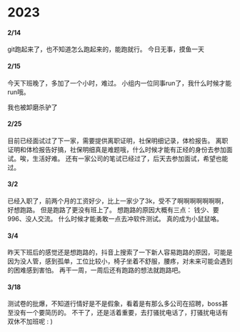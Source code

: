 # 2023

#### 2/14

git跑起来了，也不知道怎么跑起来的，能跑就行。
今日无事，摸鱼一天

#### 2/15

今天下班晚了，多加了一个小时，难过。
小组内一位同事run了，我什么时候才能run哦。

我也被卸磨杀驴了

#### 2/25

目前已经面试过了下一家，需要提供离职证明，社保明细记录，体检报告。
离职证明和体检报告好搞，社保明细真是难题哦，什么时候才能有正经的身份去参加面试。唉，生活好难。
还有一家公司的笔试已经过了，后天去参加面试，希望也能过。

#### 3/2

已经入职了，前两个月的工资好少，比上一家少了3k，受不了啊啊啊啊啊啊啊，好想跑路。
但是跑路了更没有班上了。
想跑路的原因大概有三点：
钱少、要996、没人交流。
什么时候才能勇敢一点去冲软件测试。
真的成为小鼠鼠咯。

#### 3/4

昨天下班后的感觉还是想跑路的，抖音上搜索了一下新人容易跑路的原因，可能是因为没人管，感到孤单，工位比较小，椅子坐着不舒服，腰疼，对未来可能会遇到的困难感到害怕。
再干一周，一周后还有跑路的想法就跑路吧。


#### 3/18

测试卷的批爆，不知道行情好是不是假象，看着是有那么多公司在招聘，boss甚至没有一个要简历的。
不干了，还是活着重要，去打骚扰电话了，打骚扰电话有双休不加班呢 : )